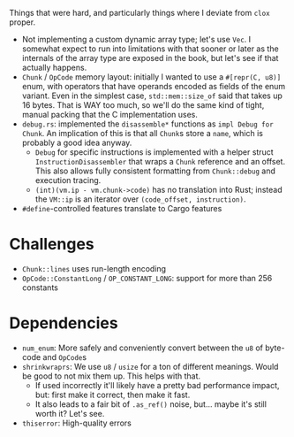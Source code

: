 Things that were hard, and particularly things where I deviate from `clox` proper.

* Not implementing a custom dynamic array type; let's use `Vec`. I somewhat expect to run into limitations with that sooner or later as the internals of the array type are exposed in the book, but let's see if that actually happens.
* `Chunk` / `OpCode` memory layout: initially I wanted to use a `#[repr(C, u8)]` enum, with operators that have operands encoded as fields of the enum variant. Even in the simplest case, `std::mem::size_of` said that takes up 16 bytes. That is WAY too much, so we'll do the same kind of tight, manual packing that the C implementation uses.
* `debug.rs`: implemented the `disassemble*` functions as `impl Debug for Chunk`. An implication of this is that all `Chunk`s store a `name`, which is probably a good idea anyway.
  * `Debug` for specific instructions is implemented with a helper struct `InstructionDisassembler` that wraps a `Chunk` reference and an offset. This also allows fully consistent formatting from `Chunk::debug` and execution tracing.
  * `(int)(vm.ip - vm.chunk->code)` has no translation into Rust; instead the `VM::ip` is an iterator over `(code_offset, instruction)`.
* `#define`-controlled features translate to Cargo features

# Challenges

* `Chunk::lines` uses run-length encoding
* `OpCode::ConstantLong` / `OP_CONSTANT_LONG`: support for more than 256 constants

# Dependencies

* `num_enum`: More safely and conveniently convert between the `u8` of byte-code and `OpCode`s
* `shrinkwraprs`: We use `u8` / `usize` for a ton of different meanings. Would be good to not mix them up. This helps with that.
  * If used incorrectly it'll likely have a pretty bad performance impact, but: first make it correct, then make it fast.
  * It also leads to a fair bit of `.as_ref()` noise, but... maybe it's still worth it? Let's see.
* `thiserror`: High-quality errors
